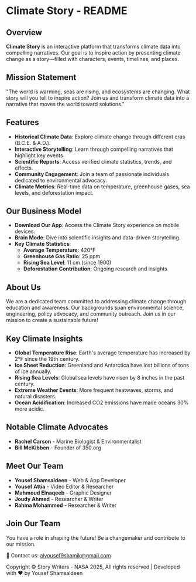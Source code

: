 # Climate Story - README

## Overview
**Climate Story** is an interactive platform that transforms climate data into compelling narratives. Our goal is to inspire action by presenting climate change as a story—filled with characters, events, timelines, and places.

## Mission Statement
"The world is warming, seas are rising, and ecosystems are changing. What story will you tell to inspire action? Join us and transform climate data into a narrative that moves the world toward solutions."

## Features
- **Historical Climate Data**: Explore climate change through different eras (B.C.E. & A.D.).
- **Interactive Storytelling**: Learn through compelling narratives that highlight key events.
- **Scientific Reports**: Access verified climate statistics, trends, and effects.
- **Community Engagement**: Join a team of passionate individuals dedicated to environmental advocacy.
- **Climate Metrics**: Real-time data on temperature, greenhouse gases, sea levels, and deforestation impact.

## Our Business Model
- **Download Our App**: Access the Climate Story experience on mobile devices.
- **Brain Mode**: Dive into scientific insights and data-driven storytelling.
- **Key Climate Statistics**:
  - **Average Temperature**: 420°F
  - **Greenhouse Gas Ratio**: 25 ppm
  - **Rising Sea Level**: 11 cm (since 1900)
  - **Deforestation Contribution**: Ongoing research and insights

## About Us
We are a dedicated team committed to addressing climate change through education and awareness. Our backgrounds span environmental science, engineering, policy advocacy, and community outreach. Join us in our mission to create a sustainable future!

## Key Climate Insights
- **Global Temperature Rise**: Earth's average temperature has increased by 2°F since the 19th century.
- **Ice Sheet Reduction**: Greenland and Antarctica have lost billions of tons of ice annually.
- **Rising Sea Levels**: Global sea levels have risen by 8 inches in the past century.
- **Extreme Weather Events**: More frequent heatwaves, storms, and natural disasters.
- **Ocean Acidification**: Increased CO2 emissions have made oceans 30% more acidic.

## Notable Climate Advocates
- **Rachel Carson** - Marine Biologist & Environmentalist
- **Bill McKibben** - Founder of 350.org

## Meet Our Team
- **Yousef Shamsaldeen** - Web & App Developer
- **Yousef Attia** - Video Editor & Researcher
- **Mahmoud Elnaqeeb** - Graphic Designer
- **Joudy Ahmed** - Researcher & Writer
- **Rahma Mohammed** - Researcher & Writer

## Join Our Team
You have a role in shaping the future! Be a changemaker and contribute to our mission.

📧 Contact us: alyousef9shamjk@gmail.com

Copyright © Story Writers - NASA 2025, All rights reserved | Developed with ❤ by Yousef Shamsaldeen
